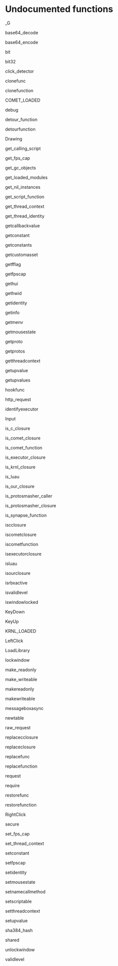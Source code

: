 # Undocumented functions

_G

base64_decode

base64_encode

bit

bit32

click_detector

clonefunc

clonefunction

COMET_LOADED

debug

detour_function

detourfunction

Drawing

get_calling_script

get_fps_cap

get_gc_objects

get_loaded_modules

get_nil_instances

get_script_function

get_thread_context

get_thread_identity

getcallbackvalue

getconstant

getconstants

getcustomasset

getfflag

getfpscap

gethui

gethwid

getidentity

getinfo

getmenv

getmousestate

getproto

getprotos

getthreadcontext

getupvalue

getupvalues

hookfunc

http_request

identifyexecutor

Input

is_c_closure

is_comet_closure

is_comet_function

is_executor_closure

is_krnl_closure

is_luau

is_our_closure

is_protosmasher_caller

is_protosmasher_closure

is_synapse_function

iscclosure

iscometclosure

iscometfunction

isexecutorclosure

isluau

isourclosure

isrbxactive

isvalidlevel

iswindowlocked

KeyDown

KeyUp

KRNL_LOADED

LeftClick

LoadLibrary

lockwindow

make_readonly

make_writeable

makereadonly

makewriteable

messageboxasync

newtable

raw_request

replacecclosure

replaceclosure

replacefunc

replacefunction

request

require

restorefunc

restorefunction

RightClick

secure

set_fps_cap

set_thread_context

setconstant

setfpscap

setidentity

setmousestate

setnamecallmethod

setscriptable

setthreadcontext

setupvalue

sha384_hash

shared

unlockwindow

validlevel
